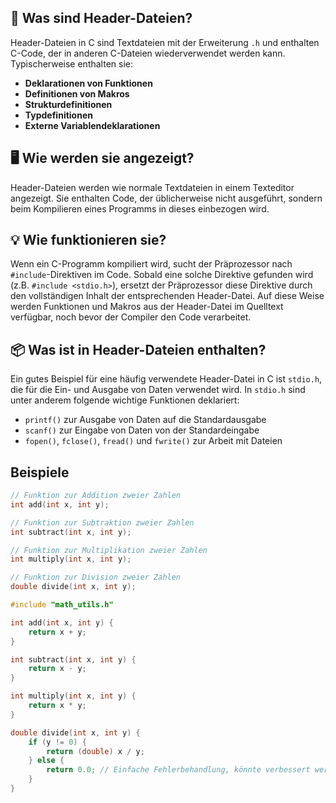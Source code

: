 ## 📄 Was sind Header-Dateien?

Header-Dateien in C sind Textdateien mit der Erweiterung `.h` und enthalten C-Code, der in anderen C-Dateien wiederverwendet werden kann. Typischerweise enthalten sie:

- **Deklarationen von Funktionen**
- **Definitionen von Makros**
- **Strukturdefinitionen**
- **Typdefinitionen**
- **Externe Variablendeklarationen**

## 🖥️ Wie werden sie angezeigt?

Header-Dateien werden wie normale Textdateien in einem Texteditor angezeigt. Sie enthalten Code, der üblicherweise nicht ausgeführt, sondern beim Kompilieren eines Programms in dieses einbezogen wird.

## 💡 Wie funktionieren sie?

Wenn ein C-Programm kompiliert wird, sucht der Präprozessor nach `#include`-Direktiven im Code. Sobald eine solche Direktive gefunden wird (z.B. `#include <stdio.h>`), ersetzt der Präprozessor diese Direktive durch den vollständigen Inhalt der entsprechenden Header-Datei. Auf diese Weise werden Funktionen und Makros aus der Header-Datei im Quelltext verfügbar, noch bevor der Compiler den Code verarbeitet.

## 📦 Was ist in Header-Dateien enthalten?

Ein gutes Beispiel für eine häufig verwendete Header-Datei in C ist `stdio.h`, die für die Ein- und Ausgabe von Daten verwendet wird. In `stdio.h` sind unter anderem folgende wichtige Funktionen deklariert:

- `printf()` zur Ausgabe von Daten auf die Standardausgabe
- `scanf()` zur Eingabe von Daten von der Standardeingabe
- `fopen()`, `fclose()`, `fread()` und `fwrite()` zur Arbeit mit Dateien

## Beispiele
``` cpp title:math_utils.h
// Funktion zur Addition zweier Zahlen
int add(int x, int y);

// Funktion zur Subtraktion zweier Zahlen
int subtract(int x, int y);

// Funktion zur Multiplikation zweier Zahlen
int multiply(int x, int y);

// Funktion zur Division zweier Zahlen
double divide(int x, int y);

```

```cpp title:math_utils.c
#include "math_utils.h"

int add(int x, int y) {
    return x + y;
}

int subtract(int x, int y) {
    return x - y;
}

int multiply(int x, int y) {
    return x * y;
}

double divide(int x, int y) {
    if (y != 0) {
        return (double) x / y;
    } else {
        return 0.0; // Einfache Fehlerbehandlung, könnte verbessert werden
    }
}
```
